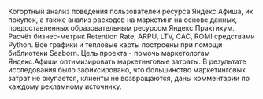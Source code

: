 Когортный анализ поведения пользователей ресурса Яндекс.Афиша, их покупок, а также анализ расходов на маркетинг на основе данных, предоставленных образовательным ресурсом Яндекс.Практикум. 
Расчёт бизнес-метрик Retention Rate, ARPU, LTV, CAC, ROMI средствами Python. Все графики и тепловые карты построены при помощи библиотеки Seaborn.
Цель проекта - помочь маркетологам Яндекс.Афиши оптимизировать маркетинговые затраты. В результате исследования было зафиксировано, 
что большинство маркетинговых затрат не окупается, клиенты не возвращаются, даны комментарии по каждому рекламному источнику.